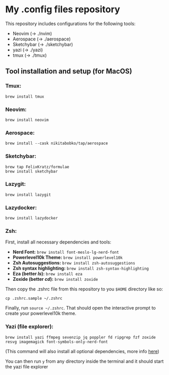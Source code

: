 # My .config files repository 

This repository includes configurations for the following tools:
 - Neovim (-> ./nvim)
 - Aerospace (-> ./aerospace)
 - Sketchybar (-> ./sketchybar)
 - yazi (-> ./yazi)
 - tmux (-> ./tmux)

## Tool installation and setup (for MacOS)

### Tmux:

`brew install tmux`

### Neovim:

`brew install neovim`

### Aerospace:

`brew install --cask nikitabobko/tap/aerospace`

### Sketchybar:

```
brew tap FelixKratz/formulae
brew install sketchybar
```

### Lazygit:

`brew install lazygit`

### Lazydocker:

`brew install lazydocker`

### Zsh:

First, install all necessary dependencies and tools:

 - **Nerd Font:** `brew install font-meslo-lg-nerd-font`
 - **Powerlevel10k Theme:** `brew install powerlevel10k`
 - **Zsh Autosuggestions:** `brew install zsh-autosuggestions`
 - **Zsh syntax highlighting:** `brew install zsh-syntax-highlighting`
 - **Eza (better *ls*):** `brew install eza`
 - **Zoxide (better *cd*):** `brew install zoxide`

Then copy the .zshrc file from this repository to you `$HOME` directory like so:

`cp .zshrc.sample ~/.zshrc`

Finally, run `source ~/.zshrc`. That should open the interactive prompt to create your powerlevel10k theme.

### Yazi (file explorer):

`brew install yazi ffmpeg sevenzip jq poppler fd ripgrep fzf zoxide resvg imagemagick font-symbols-only-nerd-font`

(This command will also install all optional dependencies, more info [here](https://yazi-rs.github.io/docs/installation))

You can then run `y` from any directory inside the terminal and it should start the yazi file explorer
